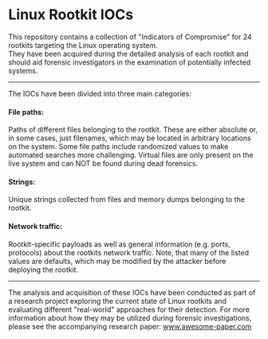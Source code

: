 # Linux Rootkit IOCs
This repository contains a collection of "Indicators of Compromise" for 24 rootkits targeting the Linux operating system.\
They have been acquired during the detailed analysis of each rootkit and should aid forensic investigators in the examination of potentially infected systems.

---

The IOCs have been divided into three main categories:

#### File paths:
Paths of different files belonging to the rootkit. 
These are either absolute or, in some cases, just filenames, which may be located in arbitrary locations on the system. 
Some file paths include randomized values to make automated searches more challenging.
Virtual files are only present on the live system and can NOT be found during dead forensics.

#### Strings:
Unique strings collected from files and memory dumps belonging to the rootkit.

#### Network traffic:
Rootkit-specific payloads as well as general information (e.g. ports, protocols) about the rootkits network traffic.
Note, that many of the listed values are defaults, which may be modified by the attacker before deploying the rootkit.

---

The analysis and acquisition of these IOCs have been conducted as part of a research project exploring the current state of Linux rootkits and evaluating different "real-world" approaches for their detection. For more information about how they may be utilized during forensic investigations, please see the accompanying research paper: www.awesome-paper.com
